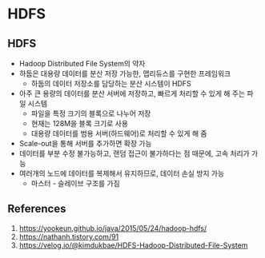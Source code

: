 # HDFS

## HDFS

- Hadoop Distributed File System의 약자
- 하둡은 대용량 데이터를 분산 저장 가능한, 맵리듀스를 구현한 프레임워크
  - 하둡의 데이터 저장소를 담당하는 분산 시스템이 HDFS
- 아주 큰 용량의 데이터를 분산 서버에 저장하고, 빠르게 처리할 수 있게 해 주는 파일 시스템
  - 파일을 특정 크기의 블록으로 나누어 저장
  - 현재는 128M을 블록 크기로 사용
  - 대용량 데이터를 범용 서버(하드웨어)로 처리할 수 있게 해 줌
- Scale-out을 통해 서버를 추가하면 확장 가능
- 데이터를 부분 수정 불가능하고, 랜덤 접근이 불가하다는 점 때문에, 고속 처리가 가능
- 여러개의 노드에 데이터를 복제해서 유지하므로, 데이터 손실 방지 가능
  - 마스터 - 슬레이브 구조를 가짐

## References

1. https://yookeun.github.io/java/2015/05/24/hadoop-hdfs/
2. https://nathanh.tistory.com/91
3. https://velog.io/@kimdukbae/HDFS-Hadoop-Distributed-File-System

